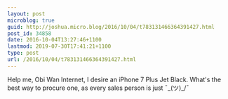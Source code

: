 ```yaml
---
layout: post
microblog: true
guid: http://joshua.micro.blog/2016/10/04/t783131466364391427.html
post_id: 34858
date: 2016-10-04T13:27:46+1100
lastmod: 2019-07-30T17:41:21+1100
type: post
url: /2016/10/04/t783131466364391427.html
---
```

Help me, Obi Wan Internet, I desire an iPhone 7 Plus Jet Black. What's the best way to procure one, as every sales person is just ¯\_(ツ)_/¯
